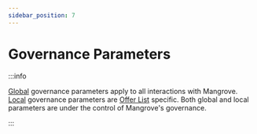 ```yaml
---
sidebar_position: 7
---
```


# Governance Parameters

:::info 

[Global](global-variables.md) governance parameters apply to all interactions with Mangrove. [Local](./local-variables.md) governance parameters are [Offer List](../offer-list/README.md) specific. Both global and local parameters are under the control of Mangrove's governance.

:::
